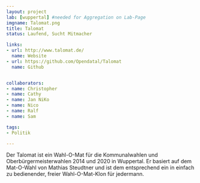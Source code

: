 ```yaml
---
layout: project
lab: [wuppertal] #needed for Aggregation on Lab-Page
imgname: Talomat.png
title: Talomat
status: Laufend, Sucht Mitmacher

links:
- url: http://www.talomat.de/
  name: Website
- url: https://github.com/Opendatal/Talomat
  name: Github


collaborators:
- name: Christopher
- name: Cathy
- name: Jan NiKo
- name: Nico
- name: Ralf
- name: Sam

tags:
- Politik

---
```


Der Talomat ist ein Wahl-O-Mat für die Kommunalwahlen und Oberbürgermeisterwahlen 2014 und 2020 in Wuppertal. Er basiert auf dem Mat-O-Wahl von Mathias Steudtner und ist dem entsprechend ein in einfach zu bedienender, freier Wahl-O-Mat-Klon für jedermann.
